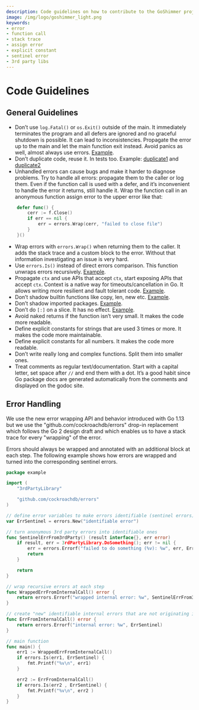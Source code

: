 ```yaml
---
description: Code guidelines on how to contribute to the GoShimmer project.   
image: /img/logo/goshimmer_light.png
keywords:
- error
- function call
- stack trace
- assign error
- explicit constant
- sentinel error
- 3rd party libs
---
```

# Code Guidelines

## General Guidelines

- Don’t use `log.Fatal()` or `os.Exit()` outside of the main. It immediately terminates the program and all defers are ignored and no graceful shutdown is possible. It can lead to inconsistencies. Propagate the error up to the main and let the main function exit instead. Avoid panics as well, almost always use errors. [Example](https://github.com/iotaledger/goshimmer/blob/f75ce47eeaa3bf930b368754ac24b72f768a5964/plugins/autopeering/autopeering.go#L135).
- Don’t duplicate code, reuse it. In tests too. Example: [duplicate1](https://github.com/iotaledger/goshimmer/blob/f75ce47eeaa3bf930b368754ac24b72f768a5964/packages/ledgerstate/conflict_dag.go#L969) and [duplicate2](https://github.com/iotaledger/goshimmer/blob/f75ce47eeaa3bf930b368754ac24b72f768a5964/packages/ledgerstate/conflict_dag.go#L1053)
- Unhandled errors can cause bugs and make it harder to diagnose problems. Try to handle all errors: propagate them to the caller or log them. Even if the function call is used with a defer, and it’s inconvenient to handle the error it returns, still handle it. Wrap the function call in an anonymous function assign error to the upper error  like that:
```go
    defer func() {
        cerr := f.Close()
        if err == nil {
            err = errors.Wrap(cerr, "failed to close file")
        }
    }()
```
- Wrap errors with `errors.Wrap()` when returning them to the caller. It adds the stack trace and a custom block to the error. Without that information investigating an issue is very hard.
- Use `errors.Is()` instead of direct errors comparison. This function unwraps errors recursively. [Example](https://github.com/iotaledger/goshimmer/pull/1113/files#diff-05fdc081489a8d5a61224d812f9bbd7bc77edf9769ed00d95ea024d2a44a699aL62).
- Propagate `ctx` and use APIs that accept `ctx`, start exposing APIs that accept `ctx`. Context is a native way for timeouts/cancellation in Go. It allows writing more resilient and fault tolerant code. [Example](https://github.com/iotaledger/goshimmer/pull/1113/files#diff-f2820ed0d3d4d9ea05b78b1dd3978dbcf9401c8caaa8cc40cc1c0342a55379fcL35).
- Don’t shadow builtin functions like copy, len, new etc. [Example](https://github.com/iotaledger/goshimmer/pull/1113/files#diff-f07268750a44da26386469c1b1e93574a678c3d418fce9e1f186d5f1991a92eaL14).
- Don’t shadow imported packages. [Example](https://github.com/iotaledger/goshimmer/blob/f75ce47eeaa3bf930b368754ac24b72f768a5964/plugins/webapi/value/sendtransactionbyjson.go#L172).
- Don’t do `[:]` on a slice. It has no effect. [Example](https://github.com/iotaledger/goshimmer/pull/1113/files#diff-299a1ac5fa09739ea07b7c806ee2785d83eea110f8af143dbc853a25e4819116L133).
- Avoid naked returns if the function isn’t very small. It makes the code more readable.
- Define explicit constants for strings that are used 3 times or more. It makes the code more maintainable.
- Define explicit constants for all numbers. It makes the code more readable.
- Don’t write really long and complex functions. Split them into smaller ones.
- Treat comments as regular text/documentation. Start with a capital letter, set space after `//` and end them with a dot. It’s a good habit since Go package docs are generated automatically from the comments and displayed on the godoc site.

## Error Handling

We use the new error wrapping API and behavior introduced with Go 1.13 but we use the "github.com/cockroachdb/errors" drop-in replacement which follows the Go 2 design draft and which enables us to have a stack trace for every "wrapping" of the error.

Errors should always be wrapped and annotated with an additional block at each step. The following example shows how errors are wrapped and turned into the corresponding sentinel errors.

```go
package example

import (
    "3rdPartyLibrary"

    "github.com/cockroachdb/errors"
)

// define error variables to make errors identifiable (sentinel errors)
var ErrSentinel = errors.New("identifiable error")

// turn anonymous 3rd party errors into identifiable ones
func SentinelErrFrom3rdParty() (result interface{}, err error)
    if result, err = 3rdPartyLibrary.DoSomething(); err != nil {
        err = errors.Errorf("failed to do something (%v): %w", err, ErrSentinel)
        return
    }

    return
}

// wrap recursive errors at each step
func WrappedErrFromInternalCall() error {
    return errors.Errorf("wrapped internal error: %w", SentinelErrFrom3rdParty())
}

// create "new" identifiable internal errors that are not originating in 3rd party libs
func ErrFromInternalCall() error {
    return errors.Errorf("internal error: %w", ErrSentinel)
}

// main function
func main() {
    err1 := WrappedErrFromInternalCall()
    if errors.Is(err1, ErrSentinel) {
        fmt.Printf("%v\n", err1)
    }

    err2 := ErrFromInternalCall()
    if errors.Is(err2 , ErrSentinel) {
        fmt.Printf("%v\n", err2 )
    }
}
```
